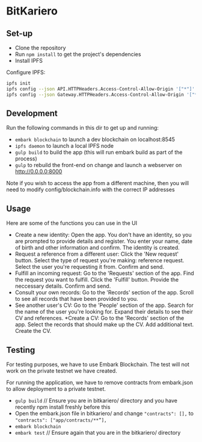 # BitKariero

## Set-up

* Clone the repository
* Run `npm install` to get the project's dependencies
* Install IPFS

Configure IPFS:

```sh
ipfs init
ipfs config --json API.HTTPHeaders.Access-Control-Allow-Origin '["*"]'
ipfs config --json Gateway.HTTPHeaders.Access-Control-Allow-Origin '["*"]'
```

## Development
Run the following commands in this dir to get up and running:

* `embark blockchain` to launch a dev blockchain on localhost:8545  
* `ipfs daemon` to launch a local IPFS node  
* `gulp build` to build the app (this will run embark build as part of the process)  
* `gulp` to rebuild the front-end on change and launch a webserver on http://0.0.0.0:8000  

Note if you wish to access the app from a different machine, then you will need to modify
config/blockchain.info with the correct IP addresses

## Usage
Here are some of the functions you can use in the UI

* Create a new identity: Open the app. You don't have an identity, so you are prompted to provide 
details and register. You enter your name, date of birth and other information and confirm. The 
identity is created.
* Request a reference from a different user: Click the 'New request' button. Select the type of 
request you're making: reference request. Select the user you're requesting it from. Confirm and 
send.
* Fulfill an incoming request: Go to the 'Requests' section of the app. Find the request you want 
to fulfill. Click the 'Fulfill' button. Provide the neccessary details. Confirm and send.
* Consult your own records: Go to the 'Records' section of the app. Scroll to see all records that 
have been provided to you.
* See another user's CV: Go to the 'People' section of the app. Search for the name of the user 
you're looking for. Expand their details to see their CV and references.
*Create a CV: Go to the 'Records' section of the app. Select the records that should make up the 
CV. Add additional text. Create the CV. 

## Testing

For testing purposes, we have to use Embark Blockchain. The test will not work on the private testnet we have created.

For running the application, we have to remove contracts from embark.json to allow deployment to a private testnet.

* `gulp build` // Ensure you are in bitkariero/ directory and you have recently npm install freshly before this
*  Open the embark.json file in bitkariero/ and change `"contracts": [],` to `"contracts": ["app/contracts/**”],`
* `embark blockchain`
* `embark test` // Ensure again that you are in the bitkariero/ directory